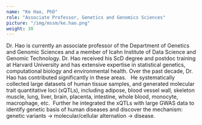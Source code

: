 ```yaml
---
name: "Ke Hao, PhD"
role: "Associate Professor, Genetics and Genomics Sciences"
picture: "/img/mssm/ke.hao.png"
weight: 30
---
```


Dr. Hao is currently an associate professor of the Department of Genetics and Genomic Sciences and a member of Icahn Institute of Data Science and Genomic Technology. Dr. Hao received his ScD degree and postdoc training at Harvard University and has extensive expertise in statistical genetics, computational biology and environmental health. Over the past decade, Dr. Hao has contributed significantly in these areas.   He systematically collected large datasets of human tissue samples, and generated molecular trait quantitative loci (xQTLs), including adipose, blood vessel wall, skeleton muscle, lung, liver, brain, placenta, intestine, whole blood, monocyte, macrophage, etc.  Further he integrated the xQTLs with large GWAS data to identify genetic basis of human diseases and discover the mechanism: genetic variants → molecular/cellular alternation → disease.
